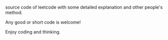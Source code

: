 source code of leetcode with some detailed explanation and other people's method.

Any good or short code is welcome!

Enjoy coding and thinking.